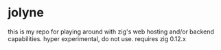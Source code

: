 # jolyne

this is my repo for playing around with zig's web hosting and/or backend capabilities. hyper experimental, do not use. requires zig 0.12.x
